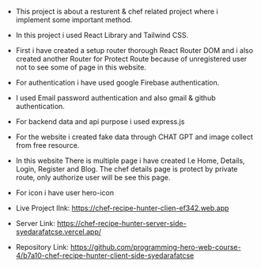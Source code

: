 * This project is about a  resturent  & chef related project where i implement some important method.
* In this project i used React Library  and Tailwind CSS. 
* First i have created a setup router thorough React Router DOM and i also created another Router for Protect Route   because of unregistered user not to see some of page in this website.
* For authentication i have used google Firebase authentication.
* I used Email password authentication and also gmail & github authentication.
* For backend data and api purpose i used express.js
* For the website i created fake data through CHAT GPT and image collect from free resource.
* In this website There is multiple page i  have created l.e Home, Details, Login, Register and Blog. The chef details page is protect by private route, only authorize user will be see this page.
* For icon i have user hero-icon 

* Live Project lInk: https://chef-recipe-hunter-clien-ef342.web.app
* Server Link: https://chef-recipe-hunter-server-side-syedarafatcse.vercel.app/
* Repository Link: https://github.com/programming-hero-web-course-4/b7a10-chef-recipe-hunter-client-side-syedarafatcse
